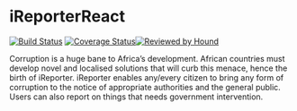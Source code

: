 # iReporterReact

[![Build Status](https://travis-ci.org/shaolinmkz/iReporterReact.svg?branch=develop)](https://travis-ci.org/shaolinmkz/iReporterReact) [![Coverage Status](https://coveralls.io/repos/github/shaolinmkz/iReporterReact/badge.svg?branch=develop)](https://coveralls.io/github/shaolinmkz/iReporterReact?branch=develop)[![Reviewed by Hound](https://img.shields.io/badge/Reviewed_by-Hound-8E64B0.svg)](https://houndci.com)

Corruption is a huge bane to Africa’s development. African countries must develop novel and localised solutions that will curb this menace, hence the birth of iReporter. iReporter enables any/every citizen to bring any form of corruption to the notice of appropriate authorities and the general public. Users can also report on things that needs government intervention.
